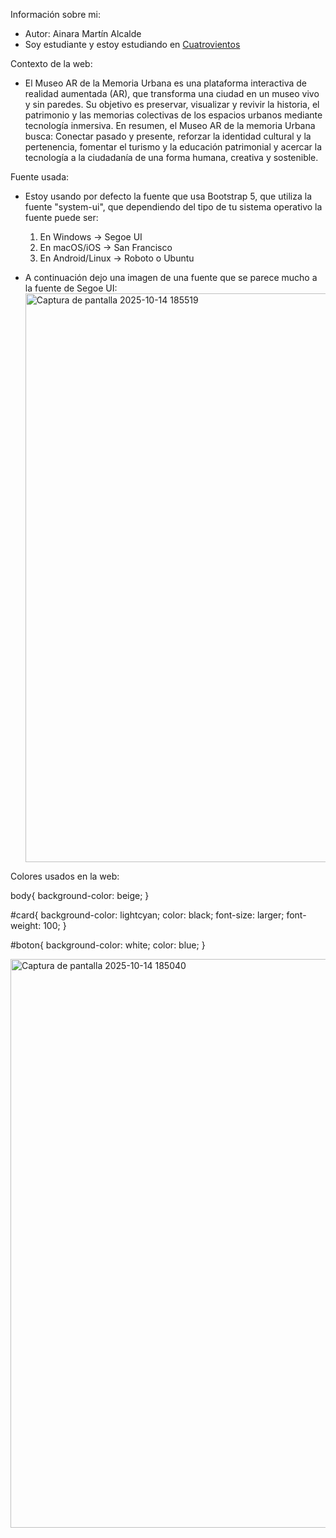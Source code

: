 Información sobre mi:
- Autor: Ainara Martín Alcalde
- Soy estudiante y estoy estudiando en [Cuatrovientos](https://cuatrovientos.org)

Contexto de la web:
- El Museo AR de la Memoria Urbana es una plataforma interactiva de realidad aumentada (AR), que transforma una ciudad en un museo vivo y sin paredes. Su objetivo es preservar, visualizar y revivir la historia, el patrimonio y las memorias colectivas de los espacios urbanos mediante tecnología inmersiva. En resumen, el Museo AR de la memoria Urbana busca: Conectar pasado y presente, reforzar la identidad cultural y la pertenencia, fomentar el turismo y la educación patrimonial y acercar la tecnología a la ciudadanía de una forma humana, creativa y sostenible.

Fuente usada:

- Estoy usando por defecto la fuente que usa Bootstrap 5, que utiliza la fuente "system-ui", que dependiendo del tipo de tu sistema operativo la fuente puede ser:
  1. En Windows → Segoe UI
  2. En macOS/iOS → San Francisco
  3. En Android/Linux → Roboto o Ubuntu

- A continuación dejo una imagen de una fuente que se parece mucho a la fuente de Segoe UI:
  <img width="1915" height="910" alt="Captura de pantalla 2025-10-14 185519" src="https://github.com/user-attachments/assets/7262343f-9bb0-4b14-8de7-27bd3178777f" />

Colores usados en la web:

body{
    background-color: beige;
}

#card{
    background-color: lightcyan;
    color: black;
    font-size: larger;
    font-weight: 100;
}

#boton{
    background-color: white;
    color: blue;
}

<img width="1919" height="910" alt="Captura de pantalla 2025-10-14 185040" src="https://github.com/user-attachments/assets/0a257da5-4ded-46fe-a677-16473f1d729b" />
